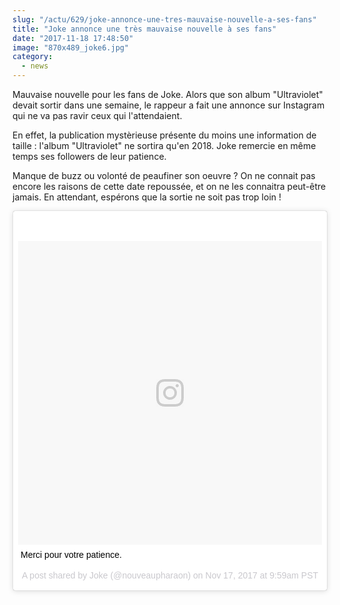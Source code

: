 ```yaml
--- 
slug: "/actu/629/joke-annonce-une-tres-mauvaise-nouvelle-a-ses-fans"
title: "Joke annonce une très mauvaise nouvelle à ses fans"
date: "2017-11-18 17:48:50"
image: "870x489_joke6.jpg"
category:
  - news
---
```

<p>Mauvaise nouvelle pour les fans de Joke. Alors que son album "Ultraviolet" devait sortir dans une semaine, le rappeur a fait une annonce sur Instagram qui ne va pas ravir ceux qui l'attendaient.</p>

<p>En effet, la publication mystèrieuse présente du moins une information de taille : l'album "Ultraviolet" ne sortira qu'en 2018. Joke remercie en même temps ses followers de leur patience.</p>

<p>Manque de buzz ou volonté de peaufiner son oeuvre ? On ne connait pas encore les raisons de cette date repoussée, et on ne les connaitra peut-être jamais. En attendant, espérons que la sortie ne soit pas trop loin !</p>

<blockquote class="instagram-media" data-instgrm-captioned data-instgrm-version="7" style=" background:#FFF; border:0; border-radius:3px; box-shadow:0 0 1px 0 rgba(0,0,0,0.5),0 1px 10px 0 rgba(0,0,0,0.15); margin: 1px; max-width:658px; padding:0; width:99.375%; width:-webkit-calc(100% - 2px); width:calc(100% - 2px);"><div style="padding:8px;"> <div style=" background:#F8F8F8; line-height:0; margin-top:40px; padding:50.0% 0; text-align:center; width:100%;"> <div style=" background:url(data:image/png;base64,iVBORw0KGgoAAAANSUhEUgAAACwAAAAsCAMAAAApWqozAAAABGdBTUEAALGPC/xhBQAAAAFzUkdCAK7OHOkAAAAMUExURczMzPf399fX1+bm5mzY9AMAAADiSURBVDjLvZXbEsMgCES5/P8/t9FuRVCRmU73JWlzosgSIIZURCjo/ad+EQJJB4Hv8BFt+IDpQoCx1wjOSBFhh2XssxEIYn3ulI/6MNReE07UIWJEv8UEOWDS88LY97kqyTliJKKtuYBbruAyVh5wOHiXmpi5we58Ek028czwyuQdLKPG1Bkb4NnM+VeAnfHqn1k4+GPT6uGQcvu2h2OVuIf/gWUFyy8OWEpdyZSa3aVCqpVoVvzZZ2VTnn2wU8qzVjDDetO90GSy9mVLqtgYSy231MxrY6I2gGqjrTY0L8fxCxfCBbhWrsYYAAAAAElFTkSuQmCC); display:block; height:44px; margin:0 auto -44px; position:relative; top:-22px; width:44px;"></div></div> <p style=" margin:8px 0 0 0; padding:0 4px;"> <a href="https://www.instagram.com/p/BbmwmA_nn6j/" style=" color:#000; font-family:Arial,sans-serif; font-size:14px; font-style:normal; font-weight:normal; line-height:17px; text-decoration:none; word-wrap:break-word;" target="_blank">Merci pour votre patience.</a></p> <p style=" color:#c9c8cd; font-family:Arial,sans-serif; font-size:14px; line-height:17px; margin-bottom:0; margin-top:8px; overflow:hidden; padding:8px 0 7px; text-align:center; text-overflow:ellipsis; white-space:nowrap;">A post shared by Joke (@nouveaupharaon) on <time style=" font-family:Arial,sans-serif; font-size:14px; line-height:17px;" datetime="2017-11-17T17:59:39+00:00">Nov 17, 2017 at 9:59am PST</time></p></div></blockquote> <script async defer src="//platform.instagram.com/en_US/embeds.js"></script>